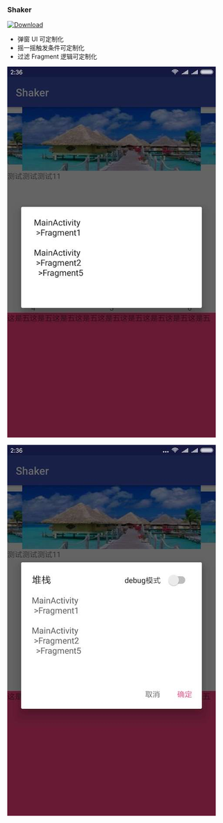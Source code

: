 

### Shaker


[ ![Download](https://api.bintray.com/packages/lovejjfg/maven/Shaker/images/download.svg) ](https://bintray.com/lovejjfg/maven/Shaker/_latestVersion)
* 弹窗 UI 可定制化
* 摇一摇触发条件可定制化
* 过滤 Fragment 逻辑可定制化



![默认弹窗效果](https://raw.githubusercontent.com/lovejjfg/screenshort/aa2e12360fc949b835c1fd05198e4f0d93a23319/WechatIMG292.jpeg)

![定制弹窗效果](https://raw.githubusercontent.com/lovejjfg/screenshort/aa2e12360fc949b835c1fd05198e4f0d93a23319/WechatIMG291.jpeg)







